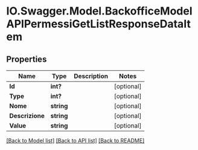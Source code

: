 # IO.Swagger.Model.BackofficeModelAPIPermessiGetListResponseDataItem
## Properties

Name | Type | Description | Notes
------------ | ------------- | ------------- | -------------
**Id** | **int?** |  | [optional] 
**Type** | **int?** |  | [optional] 
**Nome** | **string** |  | [optional] 
**Descrizione** | **string** |  | [optional] 
**Value** | **string** |  | [optional] 

[[Back to Model list]](../README.md#documentation-for-models) [[Back to API list]](../README.md#documentation-for-api-endpoints) [[Back to README]](../README.md)

